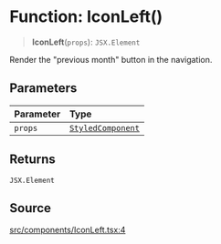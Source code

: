 # Function: IconLeft()

> **IconLeft**(`props`): `JSX.Element`

Render the "previous month" button in the navigation.

## Parameters

| Parameter | Type |
| :------ | :------ |
| `props` | [`StyledComponent`](../type-aliases/StyledComponent.md) |

## Returns

`JSX.Element`

## Source

[src/components/IconLeft.tsx:4](https://github.com/gpbl/react-day-picker/blob/9ad13dc72fff814dcf720a62f6e3b5ea38e8af6d/src/components/IconLeft.tsx#L4)
